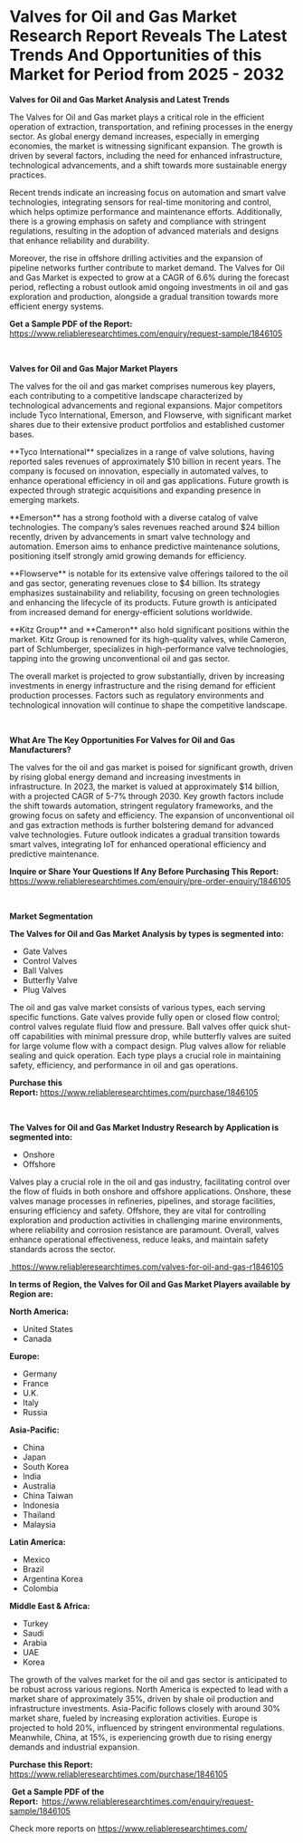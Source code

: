 <p><h1>Valves for Oil and Gas Market Research Report Reveals The Latest Trends And Opportunities of this Market for Period from 2025 - 2032</h1></p><p><strong>Valves for Oil and Gas Market Analysis and Latest Trends</strong></p>
<p><p>The Valves for Oil and Gas market plays a critical role in the efficient operation of extraction, transportation, and refining processes in the energy sector. As global energy demand increases, especially in emerging economies, the market is witnessing significant expansion. The growth is driven by several factors, including the need for enhanced infrastructure, technological advancements, and a shift towards more sustainable energy practices. </p><p>Recent trends indicate an increasing focus on automation and smart valve technologies, integrating sensors for real-time monitoring and control, which helps optimize performance and maintenance efforts. Additionally, there is a growing emphasis on safety and compliance with stringent regulations, resulting in the adoption of advanced materials and designs that enhance reliability and durability. </p><p>Moreover, the rise in offshore drilling activities and the expansion of pipeline networks further contribute to market demand. The Valves for Oil and Gas Market is expected to grow at a CAGR of 6.6% during the forecast period, reflecting a robust outlook amid ongoing investments in oil and gas exploration and production, alongside a gradual transition towards more efficient energy systems.</p></p>
<p><strong>Get a Sample PDF of the Report:&nbsp;</strong> <a href="https://www.reliableresearchtimes.com/enquiry/request-sample/1846105?utm_campaign=2179&utm_medium=2&utm_source=Github&utm_content=ia&utm_term=11042025&utm_id=valves-for-oil-and-gas">https://www.reliableresearchtimes.com/enquiry/request-sample/1846105</a></p>
<p>&nbsp;</p>
<p><strong>Valves for Oil and Gas Major Market Players</strong></p>
<p><p>The valves for the oil and gas market comprises numerous key players, each contributing to a competitive landscape characterized by technological advancements and regional expansions. Major competitors include Tyco International, Emerson, and Flowserve, with significant market shares due to their extensive product portfolios and established customer bases.</p><p>**Tyco International** specializes in a range of valve solutions, having reported sales revenues of approximately $10 billion in recent years. The company is focused on innovation, especially in automated valves, to enhance operational efficiency in oil and gas applications. Future growth is expected through strategic acquisitions and expanding presence in emerging markets.</p><p>**Emerson** has a strong foothold with a diverse catalog of valve technologies. The company’s sales revenues reached around $24 billion recently, driven by advancements in smart valve technology and automation. Emerson aims to enhance predictive maintenance solutions, positioning itself strongly amid growing demands for efficiency.</p><p>**Flowserve** is notable for its extensive valve offerings tailored to the oil and gas sector, generating revenues close to $4 billion. Its strategy emphasizes sustainability and reliability, focusing on green technologies and enhancing the lifecycle of its products. Future growth is anticipated from increased demand for energy-efficient solutions worldwide.</p><p>**Kitz Group** and **Cameron** also hold significant positions within the market. Kitz Group is renowned for its high-quality valves, while Cameron, part of Schlumberger, specializes in high-performance valve technologies, tapping into the growing unconventional oil and gas sector.</p><p>The overall market is projected to grow substantially, driven by increasing investments in energy infrastructure and the rising demand for efficient production processes. Factors such as regulatory environments and technological innovation will continue to shape the competitive landscape.</p></p>
<p>&nbsp;</p>
<p><strong>What Are The Key Opportunities For Valves for Oil and Gas Manufacturers?</strong></p>
<p><p>The valves for the oil and gas market is poised for significant growth, driven by rising global energy demand and increasing investments in infrastructure. In 2023, the market is valued at approximately $14 billion, with a projected CAGR of 5-7% through 2030. Key growth factors include the shift towards automation, stringent regulatory frameworks, and the growing focus on safety and efficiency. The expansion of unconventional oil and gas extraction methods is further bolstering demand for advanced valve technologies. Future outlook indicates a gradual transition towards smart valves, integrating IoT for enhanced operational efficiency and predictive maintenance.</p></p>
<p><strong>Inquire or Share Your Questions If Any Before Purchasing This Report:</strong> <a href="https://www.reliableresearchtimes.com/enquiry/pre-order-enquiry/1846105?utm_campaign=2179&utm_medium=2&utm_source=Github&utm_content=ia&utm_term=11042025&utm_id=valves-for-oil-and-gas">https://www.reliableresearchtimes.com/enquiry/pre-order-enquiry/1846105</a></p>
<p>&nbsp;</p>
<p><strong>Market Segmentation</strong></p>
<p><strong>The Valves for Oil and Gas Market Analysis by types is segmented into:</strong></p>
<p><ul><li>Gate Valves</li><li>Control Valves</li><li>Ball Valves</li><li>Butterfly Valve</li><li>Plug Valves</li></ul></p>
<p><p>The oil and gas valve market consists of various types, each serving specific functions. Gate valves provide fully open or closed flow control; control valves regulate fluid flow and pressure. Ball valves offer quick shut-off capabilities with minimal pressure drop, while butterfly valves are suited for large volume flow with a compact design. Plug valves allow for reliable sealing and quick operation. Each type plays a crucial role in maintaining safety, efficiency, and performance in oil and gas operations.</p></p>
<p><strong>Purchase this Report:&nbsp;</strong><a href="https://www.reliableresearchtimes.com/purchase/1846105?utm_campaign=2179&utm_medium=2&utm_source=Github&utm_content=ia&utm_term=11042025&utm_id=valves-for-oil-and-gas">https://www.reliableresearchtimes.com/purchase/1846105</a></p>
<p>&nbsp;</p>
<p><strong>The Valves for Oil and Gas Market Industry Research by Application is segmented into:</strong></p>
<p><ul><li>Onshore</li><li>Offshore</li></ul></p>
<p><p>Valves play a crucial role in the oil and gas industry, facilitating control over the flow of fluids in both onshore and offshore applications. Onshore, these valves manage processes in refineries, pipelines, and storage facilities, ensuring efficiency and safety. Offshore, they are vital for controlling exploration and production activities in challenging marine environments, where reliability and corrosion resistance are paramount. Overall, valves enhance operational effectiveness, reduce leaks, and maintain safety standards across the sector.</p></p>
<p><a href="https://www.reliableresearchtimes.com/valves-for-oil-and-gas-r1846105?utm_campaign=2179&utm_medium=2&utm_source=Github&utm_content=ia&utm_term=11042025&utm_id=valves-for-oil-and-gas">&nbsp;https://www.reliableresearchtimes.com/valves-for-oil-and-gas-r1846105</a></p>
<p><strong>In terms of Region, the Valves for Oil and Gas Market Players available by Region are:</strong></p>
<p>
    <p> <strong> North America: </strong>
        <ul>
            <li>United States</li>
            <li>Canada</li>
        </ul>
        </p> 
    <p> <strong> Europe: </strong>
        <ul>
            <li>Germany</li>
            <li>France</li>
            <li>U.K.</li>
            <li>Italy</li>
            <li>Russia</li>
        </ul>
        </p> 
    <p> <strong> Asia-Pacific: </strong>
        <ul>
            <li>China</li>
            <li>Japan</li>
            <li>South Korea</li>
            <li>India</li>
            <li>Australia</li>
            <li>China Taiwan</li>
            <li>Indonesia</li>
            <li>Thailand</li>
            <li>Malaysia</li>
        </ul>
        </p> 
    <p> <strong> Latin America: </strong>
        <ul>
            <li>Mexico</li>
            <li>Brazil</li>
            <li>Argentina Korea</li>
            <li>Colombia</li>
        </ul>
        </p> 
    <p> <strong> Middle East & Africa: </strong>
        <ul>
            <li>Turkey</li>
            <li>Saudi</li>
            <li>Arabia</li>
            <li>UAE</li>
            <li>Korea</li>
        </ul>
    </p>
    </p>
<p><p>The growth of the valves market for the oil and gas sector is anticipated to be robust across various regions. North America is expected to lead with a market share of approximately 35%, driven by shale oil production and infrastructure investments. Asia-Pacific follows closely with around 30% market share, fueled by increasing exploration activities. Europe is projected to hold 20%, influenced by stringent environmental regulations. Meanwhile, China, at 15%, is experiencing growth due to rising energy demands and industrial expansion.</p></p>
<p><strong>Purchase this Report: </strong><a href="https://www.reliableresearchtimes.com/purchase/1846105?utm_campaign=2179&utm_medium=2&utm_source=Github&utm_content=ia&utm_term=11042025&utm_id=valves-for-oil-and-gas">https://www.reliableresearchtimes.com/purchase/1846105</a></p>
<p>&nbsp;<strong>Get a Sample PDF of the Report:&nbsp;&nbsp;</strong><a href="https://www.reliableresearchtimes.com/enquiry/request-sample/1846105?utm_campaign=2179&utm_medium=2&utm_source=Github&utm_content=ia&utm_term=11042025&utm_id=valves-for-oil-and-gas">https://www.reliableresearchtimes.com/enquiry/request-sample/1846105</a></p>
<p><strong></strong></p>
<p>Check more reports on <a href="https://www.reliableresearchtimes.com/?utm_campaign=2179&utm_medium=2&utm_source=Github&utm_content=ia&utm_term=11042025&utm_id=valves-for-oil-and-gas">https://www.reliableresearchtimes.com/</a></p>